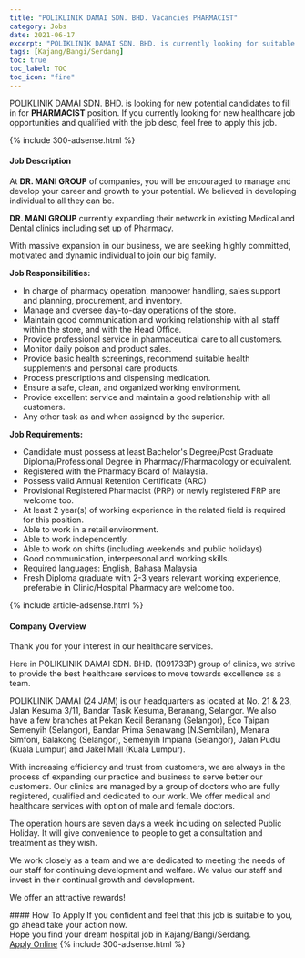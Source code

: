 ```yaml
---
title: "POLIKLINIK DAMAI SDN. BHD. Vacancies PHARMACIST" 
category: Jobs 
date: 2021-06-17 
excerpt: "POLIKLINIK DAMAI SDN. BHD. is currently looking for suitable person to fill in the PHARMACIST which positioned at Kajang/Bangi/Serdang" 
tags: [Kajang/Bangi/Serdang] 
toc: true 
toc_label: TOC 
toc_icon: "fire" 
--- 
```


<p>POLIKLINIK DAMAI SDN. BHD. is looking for new potential candidates to fill in for <b>PHARMACIST</b> position. If you currently looking for new healthcare job opportunities and qualified with the job desc, feel free to apply this job.
</p>{% include 300-adsense.html %} 
<div><div><h4>Job Description</h4></div><div><div><span><div><p>At&#160;<strong>DR. MANI GROUP</strong>&#160;of companies, you will be encouraged to manage and develop your career and growth to your potential. We believed in developing individual to all they can be.</p><p><strong>DR. MANI GROUP</strong> currently expanding their network in existing Medical and Dental clinics including set up of Pharmacy.</p><p>With massive expansion in our business, we are seeking highly committed, motivated and dynamic individual to join our big family.</p><p><strong>Job Responsibilities:</strong></p><ul><li><span>In charge of pharmacy operation, manpower handling, sales support and planning, procurement, and inventory.</span></li><li><span>Manage and oversee day-to-day operations of the store.</span></li><li><span>Maintain good communication and working relationship with all staff within the store, and with the Head Office.</span></li><li><span>Provide professional service in pharmaceutical care to all customers.</span></li><li><span>Monitor daily poison and product sales.</span></li><li><span>Provide basic health screenings, recommend suitable health supplements and personal care products.</span></li><li><span>Process prescriptions and dispensing medication.</span></li><li><span>Ensure a safe, clean, and organized working environment.</span></li><li><span>Provide excellent service and maintain a good relationship with all customers.</span></li><li><span>Any other task as and when assigned by the superior.</span></li></ul><p><strong>Job Requirements:</strong></p><ul><li><span>Candidate must possess at least Bachelor's Degree/Post Graduate Diploma/Professional Degree in Pharmacy/Pharmacology or equivalent.</span></li><li><span>Registered with the Pharmacy Board of Malaysia.</span></li><li><span>Possess valid Annual Retention Certificate (ARC)</span></li><li><span>Provisional Registered Pharmacist (PRP) or newly registered FRP are welcome too.</span></li><li><span>At least 2&#160;year(s) of working experience in the related field is required for this position.</span></li><li><span>Able to work in a retail environment.</span></li><li><span>Able to work independently.</span></li><li><span>Able to work on shifts (including weekends and public holidays)</span></li><li><span>Good communication, interpersonal and working skills.</span></li><li><span>Required languages: English, Bahasa Malaysia</span></li><li><span>Fresh Diploma graduate with 2-3 years relevant working experience, preferable in Clinic/Hospital Pharmacy are welcome too.</span></li></ul></div></span></div></div></div> 
{% include article-adsense.html %} 
<div><div><h4>Company Overview</h4></div><div><div><span><div><p>Thank you for your interest in our healthcare services.</p><p>Here in POLIKLINIK DAMAI SDN. BHD. (1091733P) group of clinics, we strive to provide the best healthcare services to move towards excellence as a team.</p><p>POLIKLINIK DAMAI (24 JAM) is our headquarters as located at No. 21 &amp; 23, Jalan Kesuma 3/11, Bandar Tasik Kesuma, Beranang, Selangor. We also have a few branches at Pekan Kecil Beranang (Selangor), Eco Taipan Semenyih (Selangor), Bandar Prima Senawang (N.Sembilan), Menara Simfoni, Balakong (Selangor), Semenyih Impiana (Selangor), Jalan Pudu (Kuala Lumpur) and&#160;Jakel Mall (Kuala Lumpur).</p><p>With increasing efficiency and trust from customers, we are always in the process of expanding our practice and business to serve better our customers. Our clinics are managed by a group of doctors who are fully registered, qualified and dedicated to our work. We offer medical and healthcare services with option of male and female doctors.</p><p>The operation hours are seven days a week including on selected Public Holiday. It will give convenience to people to get a consultation and treatment as they wish.</p><p>We work closely as a team and we are dedicated to meeting the needs of our staff for continuing development and welfare. We value our staff and invest in their continual growth and development.</p><p>We offer an attractive rewards!</p></div></span></div></div></div> 
#### How To Apply 
If you confident and feel that this job is suitable to you, go ahead take your action now. <br/> 
Hope you find your dream hospital job in Kajang/Bangi/Serdang. <br/> 
<a href="https://www.jobstreet.com.my/en/job/pharmacist-4592358?jobId=jobstreet-my-job-4592358" class="btn btn--warning" target="_blank" rel="nofollow noopenner">Apply Online</a> 
{% include 300-adsense.html %} 